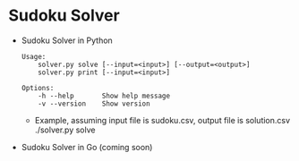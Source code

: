 Sudoku Solver
=========

* Sudoku Solver in Python
    ```
    Usage:
        solver.py solve [--input=<input>] [--output=<output>]
        solver.py print [--input=<input>]

    Options:
        -h --help       Show help message
        -v --version    Show version
    ```
    * Example, assuming input file is sudoku.csv, output file is solution.csv
    ./solver.py solve

* Sudoku Solver in Go (coming soon)

